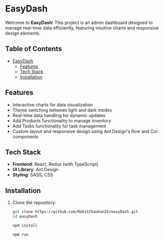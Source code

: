 # EasyDash

Welcome to **EasyDash**! This project is an admin dashboard designed to manage real-time data efficiently, featuring intuitive charts and responsive design elements.

## Table of Contents

- [EasyDash](#easydash)
  - [Features](#features)
  - [Tech Stack](#tech-stack)
  - [Installation](#installation)

## Features

- Interactive charts for data visualization
- Theme switching between light and dark modes
- Real-time data handling for dynamic updates
- Add Products functionality to manage inventory
- Add Tasks functionality for task management
- Custom layout and responsive design using Ant Design's Row and Col components

## Tech Stack

- **Frontend**: React, Redux (with TypeScript)
- **UI Library**: Ant Design
- **Styling**: SASS, CSS

## Installation

1. Clone the repository:

   ```bash
   git clone https://github.com/RohitChauhan25/easyDash.git
   cd easyDash

   npm install

   npm run
   ```
